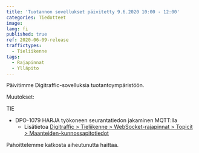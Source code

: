 ```yaml
---
title: 'Tuotannon sovellukset päivitetty 9.6.2020 10:00 - 12:00'
categories: Tiedotteet
image:
lang: fi
published: true
ref: 2020-06-09-release
traffictypes:
  - Tieliikenne
tags:
  - Rajapinnat
  - Ylläpito
---
```


Päivitimme Digitraffic-sovelluksia tuotantoympäristöön.

Muutokset:

TIE

- DPO-1079 HARJA työkoneen seurantatiedon jakaminen MQTT:lla
    -  Lisätietoa [Digitraffic > Tieliikenne > WebSocket-rajapinnat > Topicit > Maanteiden-kunnossapitotiedot](/tieliikenne/#maanteiden-kunnossapitotiedot-1)

Pahoittelemme katkosta aiheutunutta haittaa.
